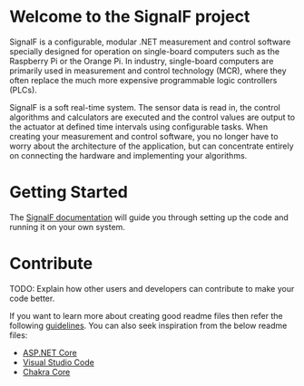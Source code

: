 # Welcome to the SignalF project
SignalF is a configurable, modular .NET measurement and control software specially designed for operation on single-board computers such as the Raspberry Pi or the Orange Pi.
In industry, single-board computers are primarily used in measurement and control technology (MCR), where they often replace the much more expensive programmable logic controllers (PLCs).

SignalF is a soft real-time system. The sensor data is read in, the control algorithms and calculators are executed and the control values are output to the actuator at defined time intervals using configurable tasks. When creating your measurement and control software, you no longer have to worry about the architecture of the application, but can concentrate entirely on connecting the hardware and implementing your algorithms.

# Getting Started
The [SignalF documentation](ttps://signalfdocumentation.readthedocs.io/en/latest/getting-started/getting-started.html#) will guide you through setting up the code and running it on your own system.

# Contribute
TODO: Explain how other users and developers can contribute to make your code better. 

If you want to learn more about creating good readme files then refer the following [guidelines](https://docs.microsoft.com/en-us/azure/devops/repos/git/create-a-readme?view=azure-devops). You can also seek inspiration from the below readme files:
- [ASP.NET Core](https://github.com/aspnet/Home)
- [Visual Studio Code](https://github.com/Microsoft/vscode)
- [Chakra Core](https://github.com/Microsoft/ChakraCore)
